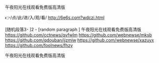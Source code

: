 
午夜阳光在线观看免费版高清版




👉/点/此/进/入/观/看/ http://6e6s.com?wdczi.html




[随机段落3-
]2 - [random paragraph
]
午夜阳光在线观看免费版高清版 https://github.com/cctnews/qvfwlm
https://github.com/webnewse/mksb
https://github.com/qdouban/jjzmiw
https://github.com/webnewse/xazuyx
https://github.com/foolnews/fhzy





午夜阳光在线观看免费版高清版
